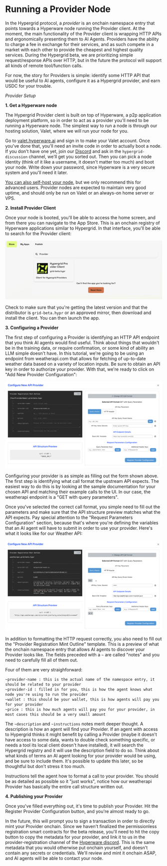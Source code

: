 # Running a Provider Node

In the Hypergrid protocol, a *provider* is an onchain namespace entry that points towards a Hyperware node running the Provider client.
At the moment, the main functionality of the Provider client is wrapping HTTP APIs and ergonomically presenting them to AI Agents.
Providers have the ability to charge a fee in exchange for their services, and as such compete in a market with each other to provide the cheapest and highest quality services.
During the Hypergrid beta, we are prioritizing simple request/response APIs over HTTP, but in the future the protocol will support all kinds of remote tool/function calls.

For now, the story for Providers is simple: identify some HTTP API that would be useful to AI agents, configure it as a Hypergrid provider, and earn USDC for your trouble.


*Provider Setup*

**1. Get a Hyperware node**

The Hypergrid Provider clent is built on top of Hyperware, a p2p application deployment platform, so in order to act as a provider you'll need to be running a Hyperware node.
The simplest way to run a node is through our hosting solution, Valet, where we will run your node for you.

Go to [valet.hyperware.ai](https://valet.hyperware.ai) and sign in to make your Valet account.
Once you've done that, you'll need an invite code in order to actually boot a node.
If you don't have one yet, join our [Discord](https://discord.com/invite/KwNE58RKpg) and ask in the `hypergrid-discussion` channel, we'll get you sorted out.
Then you can pick a node identity (think of it like a username, it doesn't matter too much) and boot your node.
Write down your password, since Hyperware is a very secure system and you'll need it later.

[You can also self-host your node](../getting_started/install.md), but we only recommend this for advanced users.
Provider nodes are expected to maintain very good uptime, and should only be run on Valet or an always-on home server or VPS.

**2. Install Provider Client**

Once your node is booted, you'll be able to access the home screen, and from there you can navigate to the App Store.
This is an onchain registry of Hyperware applications similar to Hypergrid.
In that interface, you'll be able to search for the Provider client:

![App Store Provider](../assets/hypergrid/app_store_provider.png)

Check to make sure that you're getting the latest version and that the distributor is `grid-beta.hypr` or an approved mirror, then download and install the client.
You can then launch the app.

**3. Configuring a Provider**

The first step of configuring a Provider is identifying an HTTP API endpoint that you think AI agents would find useful.
Think about things that wouldn't be in the training data, or require confirmation, or some kind of ability an LLM simple doesn't have.
In this tutorial, we're going to be using an endpoint from weatherapi.com that allows for fetching of up-to-date weather data based on a variety of location inputs.
Be sure to obtain an API key in order to authorize your provider.
With that, we're ready to click on "Add New Provider Configuration":

![Provider Config Empty](../assets/hypergrid/provider_config_empty.png)

Configuring your provider is as simple as filling out the form shown above.
The first step is identifying what call format the upstream API expects.
The easiest way to do this is by looking at the sample documentation for your chosen API and matching their example calls to the UI.
In our case, the weatherapi endpoint is a "GET with query parameters".

Once you've selected the correct call format, you simple need to fill out the parameters and make sure that the API structure preview matches what the API expects.
Pay special attention to the "Request Parameters Configuration" section, because that's where you're defining the variables that an AI agent will have to submit in order to use your provider.
Here's what it looks like for our Weather API:

![Provider Config Full](../assets/hypergrid/provider_config_full.png)

In addition to formatting the HTTP request correctly, you also need to fill out the "Provider Registration Mint Outline" template.
This is a preview of what the onchain namespace entry that allows AI agents to discover your Provider looks like.
The fields preceded with a `~` are called "notes" and you need to carefully fill all of them out.

Four of them are very straighforward:
```
~provider-name : this is the actual name of the namespace entry, it should be related to your provider
~provider-id : filled in for you, this is how the agent knows what node you're using to run the provider
~wallet : this should be your wallet, this is how agents will pay you for your provider
~price : this is how much agents will pay you for your provider, in most cases this should be a very small amount
```

The `~description` and `~instructions` notes merit deeper thought.
A description is how an agent will find your Provider.
If an agent with access to Hypergrid thinks it might benefit by calling a Provider (maybe it doesn't have access to some data, wants to double check something specific, or needs a tool its local client doesn't have installed), it will search the Hypergrid registry and it will use the description field to do so.
Think about what kinds of terms an AI agent looking for your provider would be using, and be sure to include them.
It's possible to update this later, so be thoughtful but don't stress it too much.

Instructions tell the agent how to format a call to your provider.
You should be as detailed as possible so it "just works", notice how our weatherapi Provider has basically the entire call structure written out.

**4. Publishing your Provider**

Once you've filled everything out, it's time to publish your Provider.
Hit the Register Provider Configuration button, and you're almost ready to go.

In the future, this will prompt you to sign a transaction in order to directly mint your Provider onchain.
Since we haven't finalized the permissionless registration smart contracts for the beta release, you'll need to hit the copy button to copy the metadata for your provider, and link it to us in the provider-registration channel of the [Hyperware discord](https://discord.com/invite/KwNE58RKpg).
This is the same metadata that you would otherwise put onchain yourself, and doesn't contain any secrets or credentials.
We'll review and mint it onchain ASAP, and AI agents will be able to contact your node.
